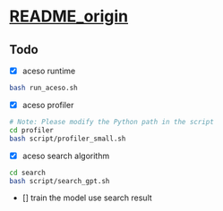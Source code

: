 # [README_origin](./README_origin.md)


## Todo

- [x] aceso runtime

```bash
bash run_aceso.sh
```

- [x] aceso profiler

```bash
# Note: Please modify the Python path in the script
cd profiler
bash script/profiler_small.sh
```

- [x] aceso search algorithm
```bash
cd search
bash script/search_gpt.sh
```

- [] train the model use search result




